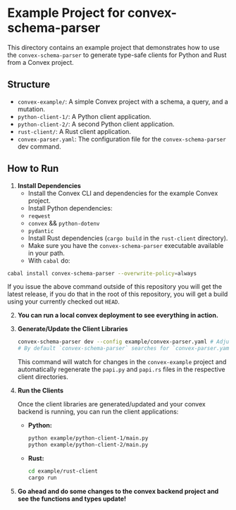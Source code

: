 # Example Project for convex-schema-parser

This directory contains an example project that demonstrates how to use the `convex-schema-parser` to generate type-safe clients for Python and Rust from a Convex project.

## Structure

- `convex-example/`: A simple Convex project with a schema, a query, and a mutation.
- `python-client-1/`: A Python client application.
- `python-client-2/`: A second Python client application.
- `rust-client/`: A Rust client application.
- `convex-parser.yaml`: The configuration file for the `convex-schema-parser` dev command.

## How to Run

1.  **Install Dependencies**
    *   Install the Convex CLI and dependencies for the example Convex project.
    *   Install Python dependencies:
      * `reqwest`
      * `convex` && `python-dotenv`
      * `pydantic`
    *   Install Rust dependencies (`cargo build` in the `rust-client` directory).
    *   Make sure you have the `convex-schema-parser` executable available in your path.
      * With `cabal` do: 
```sh
cabal install convex-schema-parser --overwrite-policy=always
```
If you issue the above command outside of this repository you will get the latest release, if you do that in the root of this repository, you will get a build using your currently checked out `HEAD`.

2.  **You can run a local convex deployment to see everything in action.**

3.  **Generate/Update the Client Libraries**

    ```bash
    convex-schema-parser dev --config example/convex-parser.yaml # Adjust the path if you are in a different directory.
    # By default `convex-schema-parser` searches for `convex-parser.yaml` in the current directory.
    ```

    This command will watch for changes in the `convex-example` project and automatically regenerate the `papi.py` and `papi.rs` files in the respective client directories.

4.  **Run the Clients**

    Once the client libraries are generated/updated and your convex backend is running, you can run the client applications:

    *   **Python:**
        ```bash
        python example/python-client-1/main.py
        python example/python-client-2/main.py
        ```

    *   **Rust:**
        ```bash
        cd example/rust-client
        cargo run
        ```

5. **Go ahead and do some changes to the convex backend project and see the functions and types update!**
